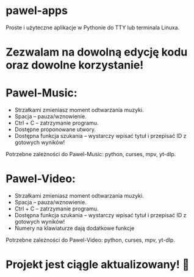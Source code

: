 # pawel-apps
Proste i użyteczne aplikacje w Pythonie do TTY lub terminala Linuxa.

# Zezwalam na dowolną edycję kodu oraz dowolne korzystanie!

# Pawel-Music:
- Strzałkami zmieniasz moment odtwarzania muzyki.
- Spacja – pauza/wznowienie.
- Ctrl + C – zatrzymanie programu.
- Dostępne proponowane utwory.
- Dostępna funkcja szukania – wystarczy wpisać tytuł i przepisać ID z gotowych wyników!

Potrzebne zależności do Pawel-Music:
python, curses, mpv, yt-dlp.

# Pawel-Video:

- Strzałkami zmieniasz moment odtwarzania muzyki.
- Spacja – pauza/wznowienie.
- Ctrl + C – zatrzymanie programu.
- Dostępna funkcja szukania – wystarczy wpisać tytuł i przepisać ID z gotowych wyników!
- Numery na klawiaturze dają dodatkowe funkcje

Potrzebne zależności do Pawel-Video:
python, curses, mpv, yt-dlp.


# Projekt jest ciągle aktualizowany! 🚀
